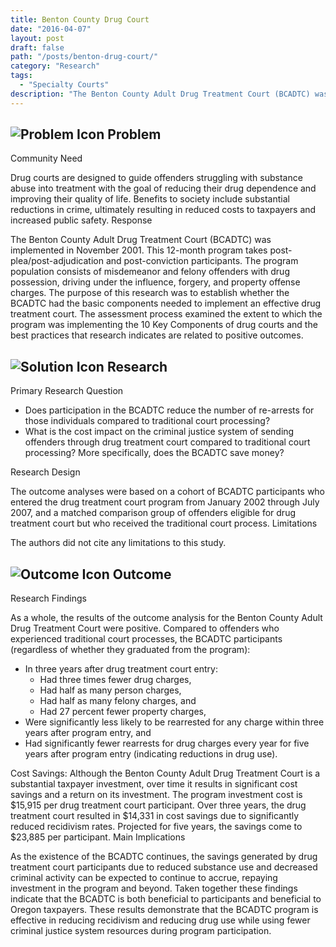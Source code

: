 ```yaml
---
title: Benton County Drug Court
date: "2016-04-07"
layout: post
draft: false
path: "/posts/benton-drug-court/"
category: "Research"
tags:
  - "Specialty Courts"
description: "The Benton County Adult Drug Treatment Court (BCADTC) was implemented in November 2001."
---
```

## ![Problem Icon](https://github.com/google/material-design-icons/raw/master/alert/1x_web/ic_error_outline_black_48dp.png "Problem") Problem

Community Need

Drug courts are designed to guide offenders struggling with substance abuse into treatment with the goal of reducing their drug dependence and improving their quality of life. Benefits to society include substantial reductions in crime, ultimately resulting in reduced costs to taxpayers and increased public safety.
Response

The Benton County Adult Drug Treatment Court (BCADTC) was implemented in November 2001. This 12-month program takes post-plea/post-adjudication and post-conviction participants. The program population consists of misdemeanor and felony offenders with drug possession, driving under the influence, forgery, and property offense charges. The purpose of this research was to establish whether the BCADTC had the basic components needed to implement an effective drug treatment court. The assessment process examined the extent to which the program was implementing the 10 Key Components of drug courts and the best practices that research indicates are related to positive outcomes.

## ![Solution Icon](https://github.com/google/material-design-icons/raw/master/action/1x_web/ic_lightbulb_outline_black_48dp.png "Solution") Research

Primary Research Question

- Does participation in the BCADTC reduce the number of re-arrests for those individuals compared to traditional court processing?
- What is the cost impact on the criminal justice system of sending offenders through drug treatment court compared to traditional court processing? More specifically, does the BCADTC save money?

Research Design

The outcome analyses were based on a cohort of BCADTC participants who entered the drug treatment court program from January 2002 through July 2007, and a matched comparison group of offenders eligible for drug treatment court but who received the traditional court process.
Limitations

The authors did not cite any limitations to this study.

## ![Outcome Icon](https://github.com/google/material-design-icons/raw/master/action/1x_web/ic_view_list_black_48dp.png "Outcome") Outcome

Research Findings

As a whole, the results of the outcome analysis for the Benton County Adult Drug Treatment Court were positive. Compared to offenders who experienced traditional court processes, the BCADTC participants (regardless of whether they graduated from the program):

- In three years after drug treatment court entry:
  - Had three times fewer drug charges,
  - Had half as many person charges,
  - Had half as many felony charges, and
  - Had 27 percent fewer property charges,
- Were significantly less likely to be rearrested for any charge within three years after program entry, and
- Had significantly fewer rearrests for drug charges every year for five years after program entry (indicating reductions in drug use).

Cost Savings:
Although the Benton County Adult Drug Treatment Court is a substantial taxpayer investment, over time it results in significant cost savings and a return on its investment. The program investment cost is $15,915 per drug treatment court participant. Over three years, the drug treatment court resulted in $14,331 in cost savings due to significantly reduced recidivism rates. Projected for five years, the savings come to $23,885 per participant.
Main Implications

As the existence of the BCADTC continues, the savings generated by drug treatment court participants due to reduced substance use and decreased criminal activity can be expected to continue to accrue, repaying investment in the program and beyond. Taken together these findings indicate that the BCADTC is both beneficial to participants and beneficial to Oregon taxpayers. These results demonstrate that the BCADTC program is effective in reducing recidivism and reducing drug use while using fewer criminal justice system resources during program participation.